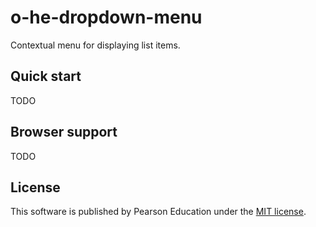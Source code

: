 # o-he-dropdown-menu

Contextual menu for displaying list items.

## Quick start

TODO

## Browser support

TODO

## License

This software is published by Pearson Education under the [MIT license](http://opensource.org/licenses/MIT).
